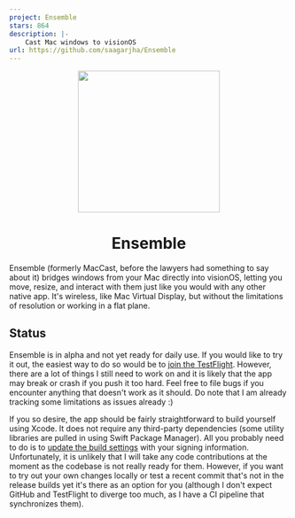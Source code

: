 ```yaml
---
project: Ensemble
stars: 864
description: |-
    Cast Mac windows to visionOS
url: https://github.com/saagarjha/Ensemble
---
```


<p align="center">
<img height="256" src="https://github.com/saagarjha/Ensemble/raw/main/macOS/Assets.xcassets/AppIcon.appiconset/icon_512x512%402x.png" />
</p>

<h1 align="center">Ensemble</h1>

Ensemble (formerly MacCast, before the lawyers had something to say about it) bridges windows from your Mac directly into visionOS, letting you move, resize, and interact with them just like you would with any other native app. It's wireless, like Mac Virtual Display, but without the limitations of resolution or working in a flat plane.

## Status

Ensemble is in alpha and not yet ready for daily use. If you would like to try it out, the easiest way to do so would be to [join the TestFlight](https://testflight.apple.com/join/Pq1HzHqe). However, there are a lot of things I still need to work on and it is likely that the app may break or crash if you push it too hard. Feel free to file bugs if you encounter anything that doesn't work as it should. Do note that I am already tracking some limitations as issues already :)

If you so desire, the app should be fairly straightforward to build yourself using Xcode. It does not require any third-party dependencies (some utility libraries are pulled in using Swift Package Manager). All you probably need to do is to [update the build settings](https://github.com/saagarjha/Ensemble/blob/main/Configs/Deployment.xcconfig) with your signing information. Unfortunately, it is unlikely that I will take any code contributions at the moment as the codebase is not really ready for them. However, if you want to try out your own changes locally or test a recent commit that's not in the release builds yet it's there as an option for you (although I don't expect GitHub and TestFlight to diverge too much, as I have a CI pipeline that synchronizes them).

